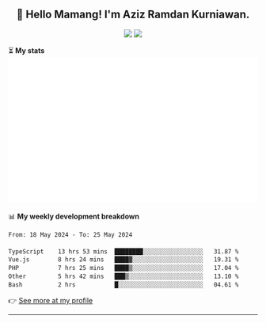 <h2 align="center">👋 Hello Mamang! I'm Aziz Ramdan Kurniawan.</h2>  
<p align="center">
  <img src="https://komarev.com/ghpvc/?username=azizramdan">
  <img src="https://wakatime.com/badge/user/90056fa0-4c31-4eca-954e-2a3ac05896f9.svg">
</p>
    
⏳ **My stats**  
![](https://raw.githubusercontent.com/azizramdan/github-stats/master/generated/overview.svg#gh-dark-mode-only)

📊 **My weekly development breakdown**
<!--START_SECTION:waka-->

```txt
From: 18 May 2024 - To: 25 May 2024

TypeScript    13 hrs 53 mins  ████████░░░░░░░░░░░░░░░░░   31.87 %
Vue.js        8 hrs 24 mins   ████▓░░░░░░░░░░░░░░░░░░░░   19.31 %
PHP           7 hrs 25 mins   ████▒░░░░░░░░░░░░░░░░░░░░   17.04 %
Other         5 hrs 42 mins   ███▒░░░░░░░░░░░░░░░░░░░░░   13.10 %
Bash          2 hrs           █░░░░░░░░░░░░░░░░░░░░░░░░   04.61 %
```

<!--END_SECTION:waka-->
👉 [See more at my profile](https://wakatime.com/@azizramdan)
***
